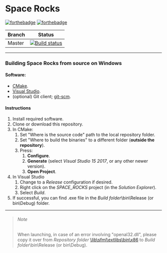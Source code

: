 Space Rocks
======

[![forthebadge](https://forthebadge.com/images/badges/built-with-love.svg)](https://forthebadge.com) [![forthebadge](https://forthebadge.com/images/badges/for-you.svg)](https://forthebadge.com)

| Branch        | Status        | 
| ------------- |:-------------:| 
| Master        | [![Build status](https://ci.appveyor.com/api/projects/status/i8pd1360bfrbaxw4/branch/master?svg=true)](https://ci.appveyor.com/project/SubStrifer/spacerocks/branch/master) |

------
### Building Space Rocks from source on Windows
#### Software:
- [CMake](https://cmake.org/).
- [Visual Studio](https://visualstudio.microsoft.com/downloads/).
- (optional) Git client; [git-scm](https://git-scm.com/downloads).

#### Instructions
1. Install required software.
2. Clone or download this repository.
3. In CMake:
    1. Set "Where is the source code" path to the local repository folder.
    2. Set "Where to build the binaries" to a different folder (**outside the repository**).
    3. Press:
        1. **Configure**.
        2. **Generate** (select *Visual Studio 15 2017*, or any other newer version).
        3. **Open Project**.
4. In Visual Studio
    1. Change to a *Release* configuration if desired.
    2. Right click on the *SPACE_ROCKS* project (in the *Solution Explorer*).
    3. Select *Build*.
5. If successful, you can find .exe file in the *Build folder*\bin\Release (or bin\Debug) folder.
__________________________________________________________________________________________________
>###### Note
>When launching, in case of an error involving "openal32.dll", 
please copy it over from *Repository folder* [\lib\sfml\extlibs\bin\x86](https://github.com/SFML/SFML/tree/0980e90ee486de80b082bf77c3e4762b885b4d67/extlibs/bin/x86) to *Build folder*\bin\Release (or bin\Debug).
